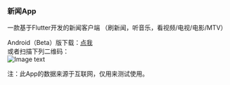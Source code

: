 ### 新闻App

一款基于Flutter开发的新闻客户端
（刷新闻，听音乐，看视频/电视/电影/MTV）

Android（Beta）版下载：<a href="https://github.com/bytegriffin/news_app/releases/download/%E6%96%B0%E9%97%BBApp-0.5.0-beta/App-0.5.0-beta.apk">点我</a>   
或者扫描下列二维码：   
![Image text](https://i.loli.net/2020/03/03/A6DdBhjSXgvO9Hb.png)


注：此App的数据来源于互联网，仅用来测试使用。
